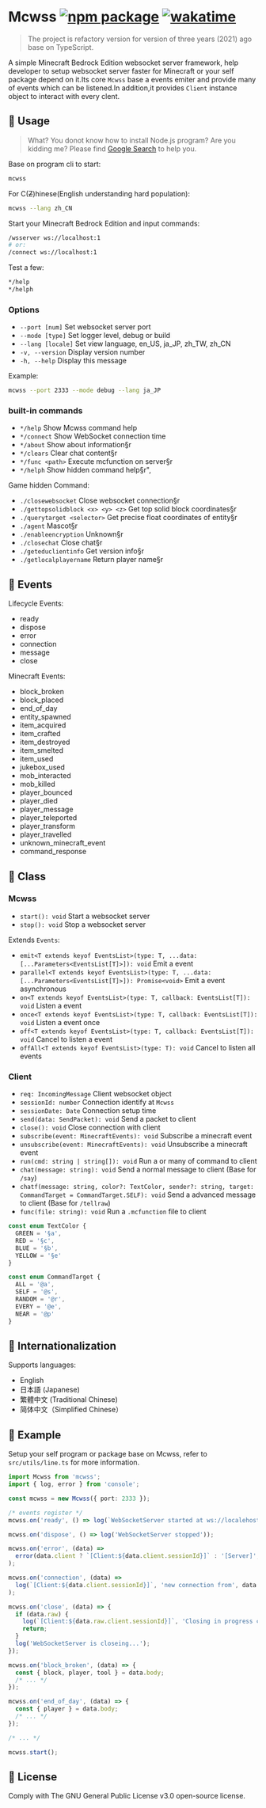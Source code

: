 # Mcwss [![npm package](https://badgen.net/npm/v/mcwss)](https://npmjs.com/package/mcwss) [![wakatime](https://wakatime.com/badge/user/018dc603-712a-4205-a226-d4c9ccd0d02b/project/018dceb3-4749-44d6-93be-b3e581301a74.svg)](https://wakatime.com/badge/user/018dc603-712a-4205-a226-d4c9ccd0d02b/project/018dceb3-4749-44d6-93be-b3e581301a74)

> The project is refactory version for version of three years (2021) ago base on TypeScript.

A simple Minecraft Bedrock Edition websocket server framework, help developer to setup websocket server faster for Minecraft or your self package depend on it.Its core `Mcwss` base a events emiter and provide many of events which can be listened.In addition,it provides `Client` instance object to interact with every clent.

## 🧊 Usage

> What? You donot know how to install Node.js program? Are you kidding me? Please find [Google Search](https://google.com) to help you.

Base on program cli to start:

```sh
mcwss
```

For C(~~Z~~)hinese(English understanding hard population):

```sh
mcwss --lang zh_CN
```

Start your Minecraft Bedrock Edition and input commands:

```sh
/wsserver ws://localhost:1
# or:
/connect ws://localhost:1
```

Test a few:

```sh
*/help
*/helph
```

### Options

- `--port [num]` Set websocket server port
- `--mode [type]` Set logger level, debug or build
- `--lang [locale]` Set view language, en_US, ja_JP, zh_TW, zh_CN
- `-v, --version` Display version number
- `-h, --help` Display this message

Example:

```sh
mcwss --port 2333 --mode debug --lang ja_JP
```

### built-in commands

- `*/help` Show Mcwss command help
- `*/connect` Show WebSocket connection time
- `*/about` Show about information§r
- `*/clears` Clear chat content§r
- `*/func <path>` Execute mcfunction on server§r
- `*/helph` Show hidden command help§r",

Game hidden Command:

- `./closewebsocket` Close websocket connection§r
- `./gettopsolidblock <x> <y> <z>` Get top solid block coordinates§r
- `./querytarget <selector>` Get precise float coordinates of entity§r
- `./agent` Mascot§r
- `./enableencryption` Unknown§r
- `./closechat` Close chat§r
- `./geteduclientinfo` Get version info§r
- `./getlocalplayername` Return player name§r

## 🎯 Events

Lifecycle Events:

- ready
- dispose
- error
- connection
- message
- close

Minecraft Events:

- block_broken
- block_placed
- end_of_day
- entity_spawned
- item_acquired
- item_crafted
- item_destroyed
- item_smelted
- item_used
- jukebox_used
- mob_interacted
- mob_killed
- player_bounced
- player_died
- player_message
- player_teleported
- player_transform
- player_travelled
- unknown_minecraft_event
- command_response

## 🚀 Class

### Mcwss

- `start(): void` Start a websocket server
- `stop(): void` Stop a websocket server

Extends `Events`:

- `emit<T extends keyof EventsList>(type: T, ...data: [...Parameters<EventsList[T]>]): void` Emit a event
- `parallel<T extends keyof EventsList>(type: T, ...data: [...Parameters<EventsList[T]>]): Promise<void>` Emit a event asynchronous
- `on<T extends keyof EventsList>(type: T, callback: EventsList[T]): void` Listen a event
- `once<T extends keyof EventsList>(type: T, callback: EventsList[T]): void` Listen a event once
- `off<T extends keyof EventsList>(type: T, callback: EventsList[T]): void` Cancel to listen a event
- `offAll<T extends keyof EventsList>(type: T): void` Cancel to listen all events

### Client

- `req: IncomingMessage` Client websocket object
- `sessionId: number` Connection identify at `Mcwss`
- `sessionDate: Date` Connection setup time
- `send(data: SendPacket): void` Send a packet to client
- `close(): void` Close connection with client
- `subscribe(event: MinecraftEvents): void` Subscribe a minecraft event
- `unsubscribe(event: MinecraftEvents): void` Unsubscribe a minecraft event
- `run(cmd: string | string[]): void` Run a or many of command to client
- `chat(message: string): void` Send a normal message to client (Base for `/say`)
- `chatf(message: string, color?: TextColor, sender?: string, target: CommandTarget = CommandTarget.SELF): void` Send a advanced message to client (Base for `/tellraw`)
- `func(file: string): void` Run a `.mcfunction` file to client

```typescript
const enum TextColor {
  GREEN = '§a',
  RED = '§c',
  BLUE = '§b',
  YELLOW = '§e'
}

const enum CommandTarget {
  ALL = '@a',
  SELF = '@s',
  RANDOM = '@r',
  EVERY = '@e',
  NEAR = '@p'
}
```

## 🧩 Internationalization

Supports languages:

- English
- 日本語 (Japanese)
- 繁體中文 (Traditional Chinese)
- 简体中文（Simplified Chinese）

## 🌰 Example

Setup your self program or package base on Mcwss, refer to `src/utils/line.ts` for more information.

```typescript
import Mcwss from 'mcwss';
import { log, error } from 'console';

const mcwss = new Mcwss({ port: 2333 });

/* events register */
mcwss.on('ready', () => log(`WebSocketServer started at ws://localehost:${port} `));

mcwss.on('dispose', () => log('WebSocketServer stopped'));

mcwss.on('error', (data) =>
  error(data.client ? `[Client:${data.client.sessionId}]` : '[Server]', data.error.name, data.error.message)
);

mcwss.on('connection', (data) =>
  log(`[Client:${data.client.sessionId}]`, 'new connection from', data.client.req.socket.remoteAddress)
);

mcwss.on('close', (data) => {
  if (data.raw) {
    log(`[Client:${data.raw.client.sessionId}]`, 'Closing in progress code:', data.raw.code);
    return;
  }
  log('WebSocketServer is closeing...');
});

mcwss.on('block_broken', (data) => {
  const { block, player, tool } = data.body;
  /* ... */
});

mcwss.on('end_of_day', (data) => {
  const { player } = data.body;
  /* ... */
});

/* ... */

mcwss.start();
```

## 📜 License

Comply with The GNU General Public License v3.0 open-source license.
